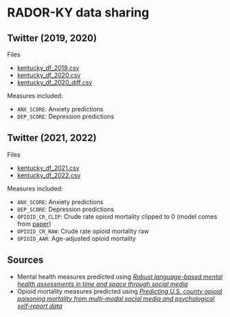 # RADOR-KY data sharing

## Twitter (2019, 2020)
Files
* [kentucky_df_2019.csv]()
* [kentucky_df_2020.csv]()
* [kentucky_df_2020_diff.csv]()

Measures included:
- `ANX_SCORE`: Anxiety predictions
- `DEP_SCORE`: Depression predictions

## Twitter (2021, 2022)
Files
* [kentucky_df_2021.csv]()
* [kentucky_df_2022.csv]()

Measures included:
- `ANX_SCORE`: Anxiety predictions 
- `DEP_SCORE`: Depression predictions
- `OPIOID_CR_CLIP`: Crude rate opioid mortality clipped to 0  (model comes from [paper]())
- `OPIOID_CR_RAW`: Crude rate opioid mortality raw
- `OPIOID_AAR`: Age-adjusted opioid mortality


## Sources

* Mental health measures predicted using *[Robust language-based mental health assessments in time and space through social media
](https://www.nature.com/articles/s41746-024-01100-0)*
* Opioid mortality measures predicted using *[Predicting U.S. county opioid poisoning mortality from multi-modal social media and psychological self-report data
](https://www.nature.com/articles/s41598-023-34468-2)*
